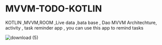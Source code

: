 # MVVM-TODO-KOTLIN

KOTLIN ,MVVM,ROOM ,Live data ,bata base , Dao
MVVM Architechture,  activity , task reminder app , you can use this app to remind tasks

![download (5)](https://user-images.githubusercontent.com/56763840/114218617-4445ec80-9987-11eb-8ef3-eccf8747ea11.png)
